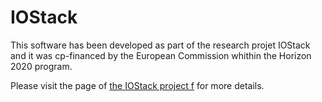 # IOStack
This software has been developed as part of the research projet IOStack and it was cp-financed by the European Commission whithin the Horizon 2020 program. 

Please visit the page of <a href="http://www.iostack.eu/">the IOStack project f</a> for more details.
